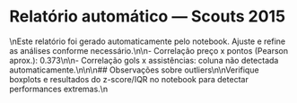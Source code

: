 # Relatório automático — Scouts 2015
\nEste relatório foi gerado automaticamente pelo notebook. Ajuste e refine as análises conforme necessário.\n\n- Correlação preço x pontos (Pearson aprox.): 0.373\n\n- Correlação gols x assistências: coluna não detectada automaticamente.\n\n\n## Observações sobre outliers\n\nVerifique boxplots e resultados do z-score/IQR no notebook para detectar performances extremas.\n